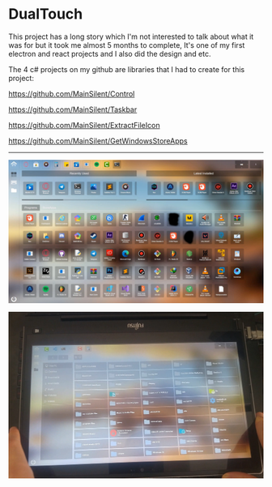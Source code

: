 # DualTouch

This project has a long story which I'm not interested to talk about what it was for but it took me almost 5 months to complete, It's one of my first electron and react projects and I also did the design and etc.

The 4 c# projects on my github are libraries that I had to create for this project:

https://github.com/MainSilent/Control

https://github.com/MainSilent/Taskbar

https://github.com/MainSilent/ExtractFileIcon

https://github.com/MainSilent/GetWindowsStoreApps

<hr>

![ScreenShot](https://raw.githubusercontent.com/MainSilent/DualTouch/master/demo/pic1.png)

![ScreenShot](https://raw.githubusercontent.com/MainSilent/DualTouch/master/demo/pic2.png)
